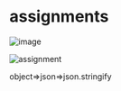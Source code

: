 # assignments

![image](https://user-images.githubusercontent.com/108695777/232509134-7d1267f1-5770-4d10-8144-839b81227d10.png)

![assignment](https://user-images.githubusercontent.com/108695777/232509280-101579ae-c5c7-407e-9e2c-a3b1396e5f10.png)


object=>json=>json.stringify

